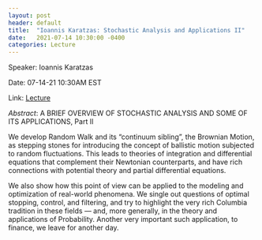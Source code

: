 ```yaml
---
layout: post
header: default
title:  "Ioannis Karatzas: Stochastic Analysis and Applications II"
date:   2021-07-14 10:30:00 -0400
categories: Lecture
---
```


Speaker: Ioannis Karatzas

Date: 07-14-21 10:30AM EST

Link: [Lecture](https://columbiauniversity.zoom.us/j/93079929576?pwd=K1d1WHFjempUcUNsWHZFNHlQc2N5UT09)

*Abstract*: 
A BRIEF OVERVIEW OF STOCHASTIC ANALYSIS AND SOME OF ITS APPLICATIONS, Part II

We develop Random Walk and its “continuum sibling”, the Brownian Motion, as stepping stones for introducing the concept of ballistic motion subjected to random fluctuations. This leads to theories of integration and differential equations that complement their Newtonian counterparts, and have rich connections with potential theory and partial differential equations. 

We also show how this point of view can be applied to the modeling and optimization of real-world phenomena. We single out questions of optimal stopping, control, and filtering, and try to highlight the very rich Columbia tradition in these fields — and, more generally, in the theory and applications of Probability. Another very important such application, to finance, we leave for another day. 
